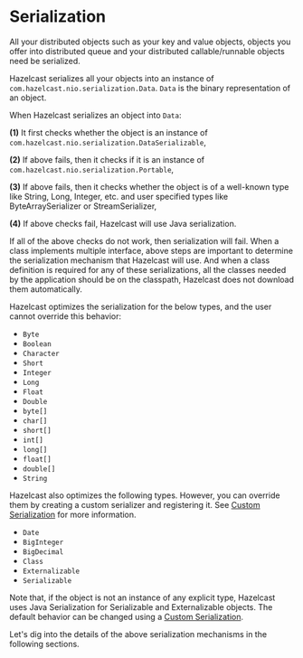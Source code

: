 


# Serialization

All your distributed objects such as your key and value objects, objects you offer into distributed queue and your distributed callable/runnable objects need be serialized.

Hazelcast serializes all your objects into an instance of `com.hazelcast.nio.serialization.Data`. `Data` is the binary representation of an object. 

When Hazelcast serializes an object into `Data`:

**(1)** It first checks whether the object is an instance of `com.hazelcast.nio.serialization.DataSerializable`, 

**(2)** If above fails, then it checks if it is an instance of `com.hazelcast.nio.serialization.Portable`,

**(3)** If above fails, then it checks whether the object is of a well-known type like String, Long, Integer, etc. and user specified types like ByteArraySerializer or StreamSerializer,

**(4)** If above checks fail, Hazelcast will use Java serialization.

If all of the above checks do not work, then serialization will fail. When a class implements multiple interface, above steps are important to determine the serialization mechanism that Hazelcast will use. And when a class definition is required for any of these serializations, all the classes needed by the application should be on the classpath, Hazelcast does not download them automatically.

Hazelcast optimizes the serialization for the below types, and the user cannot override this behavior:

- `Byte`
- `Boolean`
- `Character`
- `Short`
- `Integer`
- `Long`
- `Float`
- `Double`
- `byte[]`
- `char[]`
- `short[]`
- `int[]`
- `long[]`
- `float[]`
- `double[]`
- `String`

Hazelcast also optimizes the following types. However, you can override them by creating a custom serializer and registering it. See [Custom Serialization](#custom-serialization) for more information.

- `Date`
- `BigInteger`
- `BigDecimal`
- `Class`
- `Externalizable`
- `Serializable`

Note that, if the object is not an instance of any explicit type, Hazelcast uses Java Serialization for Serializable and Externalizable objects. The default behavior can be changed using a [Custom Serialization](#custom-serialization).

Let's dig into the details of the above serialization mechanisms in the following sections.

